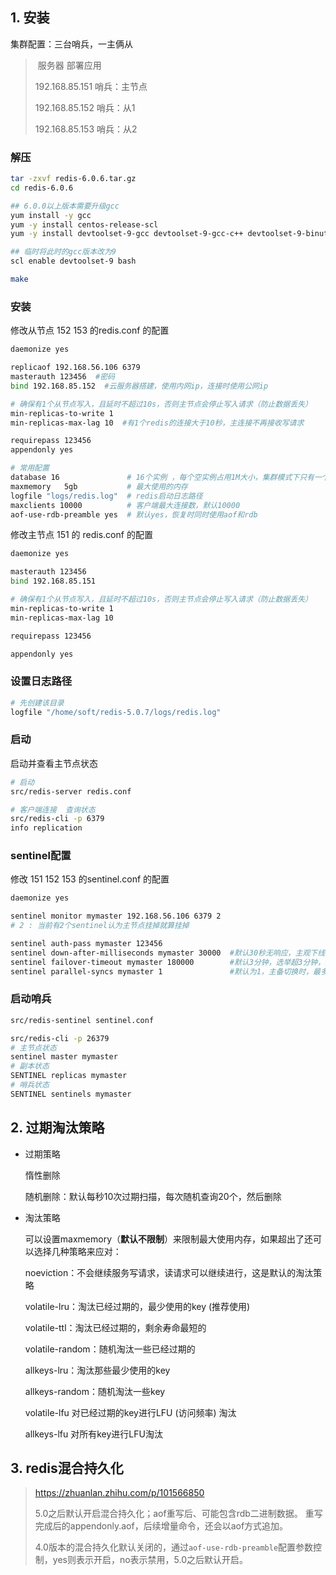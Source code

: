 ## 1. 安装

集群配置：三台哨兵，一主俩从

> ​     	服务器   							部署应用
>
> 192.168.85.151						哨兵：主节点
>
> 192.168.85.152						哨兵：从1
>
> 192.168.85.153						哨兵：从2

### 解压

```sh
tar -zxvf redis-6.0.6.tar.gz
cd redis-6.0.6

## 6.0.0以上版本需要升级gcc
yum install -y gcc
yum -y install centos-release-scl
yum -y install devtoolset-9-gcc devtoolset-9-gcc-c++ devtoolset-9-binutils

## 临时将此时的gcc版本改为9
scl enable devtoolset-9 bash

make
```

### 安装

修改从节点 152  153 的redis.conf 的配置

```sh
daemonize yes

replicaof 192.168.56.106 6379
masterauth 123456  #密码
bind 192.168.85.152  #云服务器搭建，使用内网ip，连接时使用公网ip

# 确保有1个从节点写入，且延时不超过10s，否则主节点会停止写入请求（防止数据丢失）
min-replicas-to-write 1
min-replicas-max-lag 10  #有1个redis的连接大于10秒，主连接不再接收写请求

requirepass 123456
appendonly yes

# 常用配置
database 16   			  # 16个实例 ，每个空实例占用1M大小，集群模式下只有一个db0
maxmemory   5gb		 	  # 最大使用的内存
logfile "logs/redis.log"  # redis启动日志路径
maxclients 10000  		  # 客户端最大连接数，默认10000		
aof-use-rdb-preamble yes  # 默认yes，恢复时同时使用aof和rdb
```

修改主节点  151  的  redis.conf 的配置

```sh
daemonize yes

masterauth 123456
bind 192.168.85.151

# 确保有1个从节点写入，且延时不超过10s，否则主节点会停止写入请求（防止数据丢失）
min-replicas-to-write 1
min-replicas-max-lag 10

requirepass 123456

appendonly yes
```

### 设置日志路径

```sh
# 先创建该目录
logfile "/home/soft/redis-5.0.7/logs/redis.log"
```

### 启动

启动并查看主节点状态

```sh
# 启动
src/redis-server redis.conf

# 客户端连接  查询状态
src/redis-cli -p 6379
info replication
```

### sentinel配置

修改 151  152  153 的sentinel.conf 的配置

```sh
daemonize yes

sentinel monitor mymaster 192.168.56.106 6379 2
# 2 : 当前有2个sentinel认为主节点挂掉就算挂掉

sentinel auth-pass mymaster 123456
sentinel down-after-milliseconds mymaster 30000  #默认30秒无响应，主观下线
sentinel failover-timeout mymaster 180000 		 #默认3分钟，选举超3分钟，就是异常
sentinel parallel-syncs mymaster 1 				 #默认为1，主备切换时，最多有多少个从copy主
```

### 启动哨兵

```sh
src/redis-sentinel sentinel.conf

src/redis-cli -p 26379
# 主节点状态
sentinel master mymaster
# 副本状态
SENTINEL replicas mymaster
# 哨兵状态
SENTINEL sentinels mymaster
```

## 2. 过期淘汰策略

* 过期策略

  惰性删除

  随机删除：默认每秒10次过期扫描，每次随机查询20个，然后删除

* 淘汰策略

  可以设置maxmemory（**默认不限制**）来限制最大使用内存，如果超出了还可以选择几种策略来应对：

  noeviction：不会继续服务写请求，读请求可以继续进行，这是默认的淘汰策略

  volatile-lru：淘汰已经过期的，最少使用的key   (推荐使用)

  volatile-ttl：淘汰已经过期的，剩余寿命最短的

  volatile-random：随机淘汰一些已经过期的

  allkeys-lru：淘汰那些最少使用的key

  allkeys-random：随机淘汰一些key

  volatile-lfu 对已经过期的key进行LFU (访问频率) 淘汰

  allkeys-lfu 对所有key进行LFU淘汰

## 3. redis混合持久化

> https://zhuanlan.zhihu.com/p/101566850
>
> 5.0之后默认开启混合持久化；aof重写后、可能包含rdb二进制数据。
> 重写完成后的appendonly.aof，后续增量命令，还会以aof方式追加。
>
> 4.0版本的混合持久化默认关闭的，通过`aof-use-rdb-preamble`配置参数控制，yes则表示开启，no表示禁用，5.0之后默认开启。





























